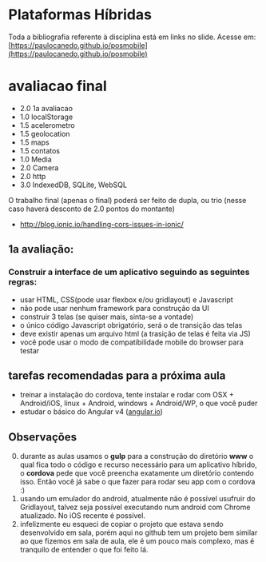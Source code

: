# Plataformas Híbridas

Toda a bibliografia referente à disciplina está em links no slide. Acesse em: [https://paulocanedo.github.io/posmobile](https://paulocanedo.github.io/posmobile)

# avaliacao final
* 2.0 1a avaliacao
* 1.0 localStorage
* 1.5 acelerometro
* 1.5 geolocation
* 1.5 maps
* 1.5 contatos
* 1.0 Media
* 2.0 Camera
* 2.0 http
* 3.0 IndexedDB, SQLite, WebSQL

O trabalho final (apenas o final) poderá ser feito de dupla, ou trio (nesse caso haverá desconto de 2.0 pontos do montante)

* http://blog.ionic.io/handling-cors-issues-in-ionic/

## 1a avaliação:
### Construir a interface de um aplicativo seguindo as seguintes regras:
* usar HTML, CSS(pode usar flexbox e/ou gridlayout) e Javascript
* não pode usar nenhum framework para construção da UI
* construir 3 telas (se quiser mais, sinta-se a vontade)
* o único código Javascript obrigatório, será o de transição das telas
* deve existir apenas um arquivo html (a trasição de telas é feita via JS)
* você pode usar o modo de compatibilidade mobile do browser para testar

## tarefas recomendadas para a próxima aula
* treinar a instalação do cordova, tente instalar e rodar com OSX + Android/iOS, linux + Android, windows + Android/WP, o que você puder
* estudar o básico do Angular v4 ([angular.io](https://angular.io/))


## Observações
0. durante as aulas usamos o **gulp** para a construção do diretório **www** o qual fica todo o código e recurso necessário para um aplicativo híbrido, o **cordova** pede que você preencha exatamente um diretório contendo isso. Então você já sabe o que fazer para rodar seu app com o cordova :)
0. usando um emulador do android, atualmente não é possível usufruir do Gridlayout, talvez seja possível executando num android com Chrome atualizado. No iOS recente é possível.
0. infelizmente eu esqueci de copiar o projeto que estava sendo desenvolvido em sala, porém aqui no github tem um projeto bem similar ao que fizemos em sala de aula, ele é um pouco mais complexo, mas é tranquilo de entender o que foi feito lá.
